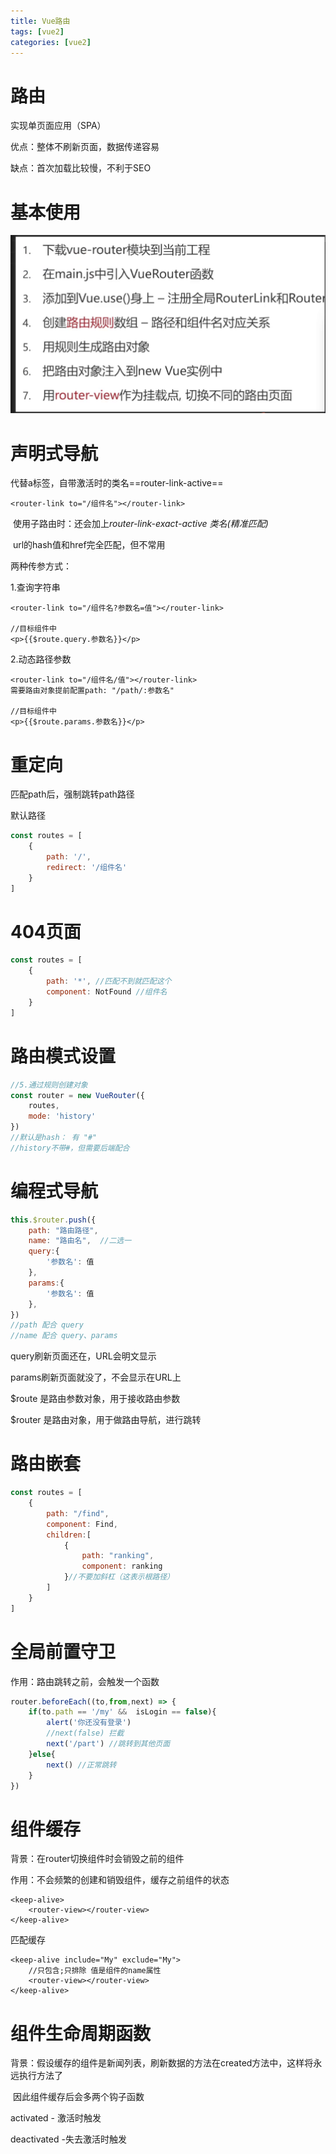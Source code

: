 ```yaml
---
title: Vue路由
tags: [vue2]
categories: [vue2]
---
```

#  路由

实现单页面应用（SPA）

优点：整体不刷新页面，数据传递容易

缺点：首次加载比较慢，不利于SEO



# 基本使用

![image-20230113192813556](/images/image-20230113192813556.png)



# 声明式导航

代替a标签，自带激活时的类名==router-link-active==

~~~vue
<router-link to="/组件名"></router-link>
~~~

​	使用子路由时：还会加上*router-link-exact-active 类名(精准匹配)* 

​	url的hash值和href完全匹配，但不常用

两种传参方式：

1.查询字符串

~~~vue
<router-link to="/组件名?参数名=值"></router-link>

//目标组件中
<p>{{$route.query.参数名}}</p>
~~~

2.动态路径参数

~~~vue
<router-link to="/组件名/值"></router-link>
需要路由对象提前配置path: "/path/:参数名"

//目标组件中
<p>{{$route.params.参数名}}</p>
~~~



# 重定向

匹配path后，强制跳转path路径

默认路径

~~~js
const routes = [
	{
        path: '/',
        redirect: '/组件名'
    }
]
~~~

# 404页面

~~~js
const routes = [
	{
        path: '*', //匹配不到就匹配这个
        component: NotFound //组件名
    }
]
~~~



# 路由模式设置

~~~js
//5.通过规则创建对象
const router = new VueRouter({
    routes,
    mode: 'history'
})
//默认是hash： 有 "#"
//history不带#，但需要后端配合
~~~



# 编程式导航

~~~js
this.$router.push({
    path: "路由路径",
    name: "路由名",  //二选一
    query:{
        '参数名': 值
    },
    params:{
        '参数名': 值
    },
})
//path 配合 query
//name 配合 query、params
~~~

query刷新页面还在，URL会明文显示

params刷新页面就没了，不会显示在URL上



$route 是路由参数对象，用于接收路由参数

$router 是路由对象，用于做路由导航，进行跳转



# 路由嵌套

~~~js
const routes = [
    {
        path: "/find",
        component: Find,
        children:[
            {
                path: "ranking",
                component: ranking
            }//不要加斜杠（这表示根路径）
        ]
    }
]
~~~



# 全局前置守卫

作用：路由跳转之前，会触发一个函数

~~~js
router.beforeEach((to,from,next) => {
    if(to.path == '/my' &&  isLogin == false){
        alert('你还没有登录')
        //next(false) 拦截
        next('/part') //跳转到其他页面
    }else{
		next() //正常跳转
    }
}) 
~~~



# 组件缓存

背景：在router切换组件时会销毁之前的组件

作用：不会频繁的创建和销毁组件，缓存之前组件的状态

~~~vue
<keep-alive>
    <router-view></router-view>
</keep-alive>
~~~

匹配缓存

~~~vue
<keep-alive include="My" exclude="My">
    //只包含;只排除 值是组件的name属性
    <router-view></router-view>
</keep-alive>
~~~



# 组件生命周期函数

背景：假设缓存的组件是新闻列表，刷新数据的方法在created方法中，这样将永远执行方法了

​		   因此组件缓存后会多两个钩子函数

activated	- 激活时触发

deactivated	-失去激活时触发